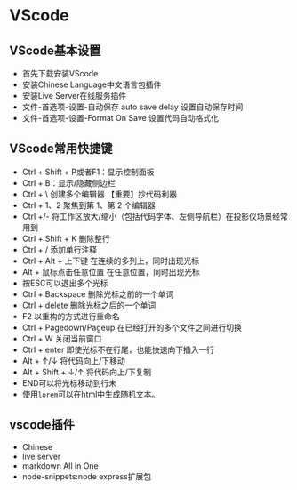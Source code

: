 # VScode

## VScode基本设置

- 首先下载安装VScode
- 安装Chinese Language中文语言包插件  
- 安装Live Server在线服务插件  
- 文件-首选项-设置-自动保存 auto save delay 设置自动保存时间  
- 文件-首选项-设置-Format On Save 设置代码自动格式化

## VScode常用快捷键

- Ctrl + Shift + P或者F1：显示控制面板
- Ctrl + B：显示/隐藏侧边栏
- Ctrl + \ 创建多个编辑器  【重要】抄代码利器
- Ctrl + 1、2 聚焦到第 1、第 2 个编辑器
- Ctrl +/- 将工作区放大/缩小（包括代码字体、左侧导航栏）在投影仪场景经常用到
- Ctrl + Shift + K 删除整行
- Ctrl + / 添加单行注释
- Ctrl + Alt + 上下键 在连续的多列上，同时出现光标
- Alt + 鼠标点击任意位置  在任意位置，同时出现光标
- 按ESC可以退出多个光标
- Ctrl + Backspace   删除光标之前的一个单词
- Ctrl + delete  删除光标之后的一个单词
- F2 以重构的方式进行重命名
- Ctrl + Pagedown/Pageup 在已经打开的多个文件之间进行切换
- Ctrl + W 关闭当前窗口
- Ctrl + enter 即使光标不在行尾，也能快速向下插入一行
- Alt + ↑/↓ 将代码向上/下移动
- Alt + Shift + ↓/↑ 将代码向上/下复制
- END可以将光标移动到行未
- 使用`lorem`可以在html中生成随机文本。

## vscode插件

- Chinese
- live server
- markdown All in One
- node-snippets:node express扩展包
